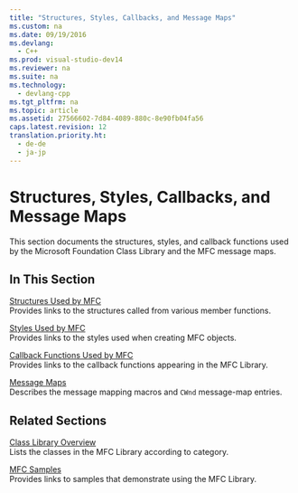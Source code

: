 ```yaml
---
title: "Structures, Styles, Callbacks, and Message Maps"
ms.custom: na
ms.date: 09/19/2016
ms.devlang: 
  - C++
ms.prod: visual-studio-dev14
ms.reviewer: na
ms.suite: na
ms.technology: 
  - devlang-cpp
ms.tgt_pltfrm: na
ms.topic: article
ms.assetid: 27566602-7d84-4089-880c-8e90fb04fa56
caps.latest.revision: 12
translation.priority.ht: 
  - de-de
  - ja-jp
---
```

# Structures, Styles, Callbacks, and Message Maps
This section documents the structures, styles, and callback functions used by the Microsoft Foundation Class Library and the MFC message maps.  
  
## In This Section  
 [Structures Used by MFC](../vs140/Structures-Used-by-MFC.md)  
 Provides links to the structures called from various member functions.  
  
 [Styles Used by MFC](../vs140/Styles-Used-by-MFC.md)  
 Provides links to the styles used when creating MFC objects.  
  
 [Callback Functions Used by MFC](../vs140/Callback-Functions-Used-by-MFC.md)  
 Provides links to the callback functions appearing in the MFC Library.  
  
 [Message Maps](../vs140/Message-Maps--MFC-.md)  
 Describes the message mapping macros and `CWnd` message-map entries.  
  
## Related Sections  
 [Class Library Overview](../vs140/Class-Library-Overview.md)  
 Lists the classes in the MFC Library according to category.  
  
 [MFC Samples](../vs140/Visual-C---Samples.md)  
 Provides links to samples that demonstrate using the MFC Library.